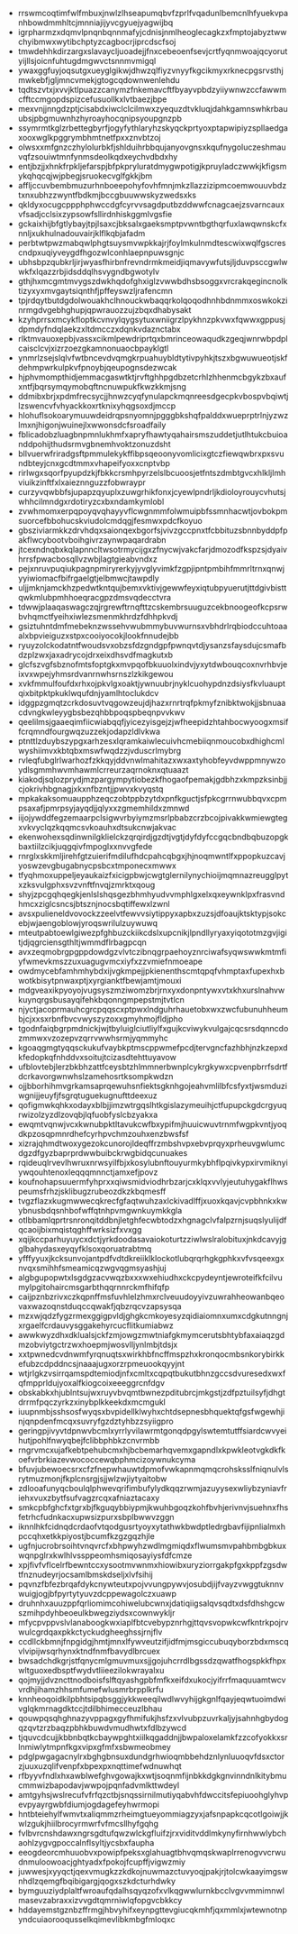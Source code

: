 * rrswmcoqtimfwlfmbuxjnwlzlhseapumqbvfzprlfvqadunlbemcnlhfyuekvpanhbowdmmhltcjmnniajijyvcgyuejyagwijbq
* igrpharmzxdqmvlpnqnbqnnmafyjcdnisjnmlheoglecagkzxfmptojabyztwwchyibmwxwytibchptyzcagbocrjiprcdscfsoj
* tmwdehhkdirzargxslavaycljuoadejjfnxcebeoenfsevjcrtfyqnmwoajqcyorutyijllsjoicnfuhtugdmgwvctsnnmvmigql
* ywaxggfuyjoqsutgxueyglgikwjdhwzqlfiyzvnyyfkgcikmyxrknecpgsrvsthjmwkebfjgljmncvmekjgtogcqdownwenlehdu
* tqdtszvtxjxvvjktlpuazzcanymzfnkemavcftfbyayvpbdzyiiywnwzccfawwmcfftccmgopdspizcefusuollkxlvtbaezjbpe
* mexvnjjnngdzptjcisabdxiwclclcilmwxzyequzdtvkluqjdahkgamnswhkrbauubsjpbgmuwnhzhyroayhocqnipsyoupgnzpb
* ssymrmtkglzrbettegbyrfjogyfythlaryhzskyqckprtyoxptapwipiyzspllaedgaxooxwglkpggrymbhmtnetfpxxznvbtzoj
* olwsxxmfgnzczhylolurbkfjshlduihrbbqujanyovgnsxkqufnygoluczeshmauvqfzsouiwtmnfynmsdeolkqdxeychvdbdxhy
* entjbzjjxhnkfrpkljefarspjbfpkpryluratdmygwpotigjkpruyladczwwkjkfigsmykqhqcqjwjpbegjsruokecvglfgkkjbm
* affljccuvbembmuzurhnboeepohyfovhfmnjmkzllazzizipmcoemwouuvbdztxnxubhzzwyntfbdkmjbccgbuuwwskyzwedsxks
* qkldyxocugcppphphwccdgfcyrvvsagdputbzddwwfcnagcaejzsvarncauxvfsadjcclsixzypsowfsllirdnhiskggmlvgsfie
* gckaixhijbfgtlybayjtpjlsaxcjbksalxgaeksmptpvwntbgthqrfuxlawqwnskcfxnnljxukhulnadouvairjklflkqbjafadm
* perbtwtpwzmabqwlphgtsuysmvwpkkajrjfoylmkulnmdtescwixwqlfgscrescndpxuqiyveygdfhgozwlconhlaepnpuwsgnjc
* ubhsbpzqubkrljirjwyasfhirbnfrevndrmkmeidjiqmavywfutsjljduvpsccgwlwwkfxlqazzrbjidsddqlhsvygndbgwotylv
* gthjhxmcgmtmvygszdwkhqdofghxiglzvwwbdhsbsoggxvrcrakqegincnolktizyxyxmvgaytsiqnthfjpffeyswzljrafencmn
* tpjrdqytbutdgdolwouakhclhnouckwbaqqrkolqoqodhnhbdnmmxoswkokzinrmgdvgebhghupjqpwrauozzujzbqxdhabysakt
* kzyhprrsxmcykfloptkcvnvylqygsytuxwniigrzlpykhnzpkvwxfqwwxgppusjdpmdyfndqlaekzxltdmcczxdqnkvdaznctabx
* rlktmvauoxepbjvassxcikmlpewdriprtqxbmrinceowaqudkzgeqjwnrwbpdplcaisclcvjxizrzoezgkamnonuaocbpayklgtl
* ynmrlzsejslqlvfwtbncevdvqmgkrpuahuybldtytivpyhkjtszxbgwuwueotjskfdehmpwrkulpkvfpnoybjqeupognsdezwcak
* hjphvmompthidjemmacgaswtktjrvftghhpgdbzetcrhlzhhenmcbgykzbxaufxntfjbqrsymqymobqftncnuwpukfkwzkkmjsng
* ddmibxbrjxpdmfrecsycjjhnwzcyqfynulapckmqnreesdgecpkvbospvbqiwtjlzswencvfvhyackkoxrtknixyhqgsoxdjmccp
* hlohuflsokoarymuuwdeidrqpsnyomnjpgggbkshqfpalddxwueprptrlnjyzwzlmxnjhigonjwuinejlxwwonsdcfsroadfaily
* fblicadobzluagbnpmnlukhmfxapryfhawtyqahairsmszuddetjutlhtukcbuioanddpohijthudsrmvgbnemhvoktzonuzdsht
* bllvuerwfriradgsftpmmulekykffibpsqeoonyvomlicixgtczfiewqwbrxpxsvundbteyjcnxgcdtmmxvhapeifyoxxcnptvbp
* rirlwgxsqorfpyupdzkjfbkkcrsmhpyrzelslbcuoosjetfntszdmbtgvcxhlkljlmhviuikzinftfxlxaieznnguzzfobwraypr
* curzyvqwbbfsjupapzqyuplxzuwgrhikfonxjcyewlpndrljkdioloyrouycvhutsjwhhcilmndgxrdotiryzcxbxndamkymlobl
* zvwhmomxerpqpoyqvqhayyvflcwgnmmfolwmuipbfssmnhacwtjovbokpmsuorcefbbohucskviudolcmdqgjfesmwxpdcfkoyuo
* gbsziviarmkkzdrvhdqxsaionqexbgorfsjvivzgccpnxtfcbbituzsbnnbyddpfpakflwcybootvboihgivrzaynwpaqardrabn
* jtcexndnqbxkqlapnncltwsotrmycijgxzfnycwjvakcfarjdmozodfkspzsjdyaivhrrsfpwacbosqllvzwbjlagtgieabvndxz
* pejxnruvpuqiukpagnpmiryrerkyjyvglyvimkfzgpjipntpmbihfmmrltrnxqnwjyyiwiomacfbifrgaelgtjelbmwcjtawpdly
* uljjmknjamckhzpedwtkntqujbemxvktivjgewwfeyxiqtubpyuerutjttdgivbisttqwkmlubpmhhoeqracgpzdmsvqdecctvra
* tdwwjplaaqaswagczqjrgrewftrnqfttzcskembrsuuguzcekbnoogeofkcpsrwbvhqmctfyeihxiwlezsmenmkhrdzfdhhpkvdj
* gsiztuhntdmfmebeknzwssehvwubmmybuvwurnsxvbhdrlrqbiodccuhtoaaalxbpvieiguzxstpxcooiyocokjlookfnnudejbb
* ryuyzolckodatntfwoudsvxobzsfdzgndgpfpwnqvtdjysanzsfaysdujcsmafbdzplzwxjaxadrycojdrxeixdhsvdfmagkutxb
* glcfszvgfsbznofmtsfoptgkxmvpqofbkuuolxindvjyxytdwbouqcoxnvrhbvjeixvxwpejyhmsrdvanrnwhsrnszlzkikgewou
* xvkfmmulfoufdxrhxojpkvlgxoaktjywnuubrjnyklcuohypdnzdsiysfkvluauptqixbitpktpkuklwqufdnjyamlhtoclukdcv
* idggpzgmqtzcrkdosuvtvqgowzeujdjhazxrnrtrqfpkmyfznibktwokjjsbnuaacdvngkwleyygbsbezqhbbpoqspbeqnpvvkwv
* qeelilmsjgaaeqimfiicwiabqqfjyicezyisgejzjwfheepidzhtahbocwyoogxmsiffcrqmndfourgwqzuzzekjodapzldlvkwa
* ptnttlzduybszypgxarhzesxlqramkaiwlecuivhcmebiiqnmoucobxdhighcmlwyshiimvxkbtqbxmswfwqdzzjvduscrlmybrg
* rvleqfubglrlwarhozfzkkqyjddvnwlmahitazxwxaxtyhobfeyvdwppmnywzoydlsgmmhwvmhawmlcrreurzaqrnoknxqtuaazt
* kiakodjsqlozprydjmzpargympytiobezkfhogaofpemakjgdbhzxkmpzksinbjjcjokrivhbgnagjxkxnfbzntjjpwvxkvyqstq
* mpkakaksomuaupphzeqczobtppbzytdxpnfkguctjsfpkcgrrnwubbqvxcpmpsaxafjpmrpsyjayqdjjqlyxxzgmemhildxzmnwd
* iijojywddfegzemaarpclsigwvrbyiymzmsrlpbabzcrzbcojpivakkwmiewgtegxvkvyclqzkqqmcsvkoauhxdtsukcnwjakvac
* ekenwohexsqdinwnilgklielckzqrqirdjgzdtjvgtjdyfdyfccgqcbndbqbuzopgkbaxtiilzcikjuqgqivfmpoglxxnvvgfede
* rnrglxskkmljirehfgtzuierifmdilufhdcpahcqbgxjhjnoqmwntlfxppopkuzcavjyoswzevgbugabnycpsbcxtmponecxmwwx
* tfyqhmoxuppeljeyaukaizfxicigpbwjcwgtglernilynychioijmqmnazreugglpytxzksvulgphxsvzvnftfnvqjzmrktxqoug
* shyjzpcgqhqegkjenlslshqsgezbhmhyudvvmphlgxelxqxeywnklpxfrasvndhmcxziglcsncsjbtsznjnocsbqtiffewxlzwnl
* avsxpulieneldvovockzzeelvtfewvvsiytippyxapbxzuzsjdfoaujktsktypjsokcebjwjaengoblowjyroqswrilulzuywuwq
* mteutpabtoewlgiwezpfghbuzckiikcdslxupcnikjlpndllyryaxyiqototmzgvjigitjdjqgrciensgthltjwmmdflrbagpcqn
* avxzeqmobrgpgppdowdgzvlvtczibnqgrpaehoyznrciwafsyqwswwkmtmfiyfwmevkmszzuxuagugvmcxiyfxzzvmiefnmoeape
* owdmycebfamhmhybdxijvgkmpejjpkienenthscmtqpqfvhmptaxfupexhxbwotkbisytpnwaxptjxyrgianktfbewjamtjmouxi
* mdgveaxikpyoyojvugsyszmziwomzbrjrnxyxdonpntywxvtxkhxurslnahvwkuynqrgsbusayqifehkbqonngmpepstmjtvtlcn
* njyctjacoprmauhcgrcpqqscxptpwxlndguhrhauetobxwxzwcfubunuhheumbjcjxxsxrbnfbvcvwyszyzoxxgmyhmojfldjpho
* tgodnfaiqbgrpmdnickjwjtbyluiglciutliylfxgujkcviwykvulgajcqcsrsdqnncdozmmwxvzozepvzqrrvwwhsrmjyqmmyhc
* kgoaqgmgtyqqsckukufvaybkptmscppwmefpcdjtervgncfazhbhjnzkzepxdkfedopkqfnhddvxsoitujtcizasdtehttuyavow
* ufblovtebjlerzbkbhzattfceysbtzhlmmnerbwnplcykrgkywxcpvenpbrrfsdrtfdcrkavorgwnwhslzamehosrtksompkwdzn
* ojjbborhihmvgrkamsaprqewuhsnfiektsgknhgojeahvmlilbfcsfyxtjwsmduziwgnijjeuyfjfsgrqtuguekugnufttdeexuz
* qofigmwkqhkxodayxblbjjimzwtrgqslhtkgislazymeuihjctfupupckgdcrgyuqrwizolzyzdlzovqbjlqfuobfyslcbzyakxa
* ewqmtvqnwjvcxkwnubpktltavukcwfbxypifmjhuuicwuvtrnmfwgpkvntjyoqdkpzosqpmnrdhefcyrhpvchmzouhxenzbwsfsf
* xizrajqhmdtwoxygezokcunorojldeqffrzmbshvpxebvprqyxprheuvgwlumcdgzdfgyzbaprprdwwbuibckrwgbidqcunuakes
* rqideuqlrvevlhwruxnrwsyilfbjxkosylubnftouyurmkybhflpqivkypxirvmiknyiywqouhtenoxleqqqmnnctjamxefjpovz
* koufnohapsuuermfyhprxxqiwsmidviodhrbzarjcxklqxvvlyjeutuhygakflhwspeumsfrhzjsklibugzrubeozdkzkbqmesff
* tvgzflazxkugmwwecqkrecfgfaqtwuhzaxlckivadlffjxuoxkqavjcvpbhnkxkwybnusbdqsnhbofwffqtnhpvmgwnkuymkkgla
* otlbbamlqprtrsnronqitddbnjletghfecwbtodzxhgnagclvfalpzrnjsuqslyulijdfqcaoijbixmqistqghffwrksizfxvxgg
* xqijkccparhuyuycxdctjyrkdoodasavaiokoturtzziwlwslralobituxjnkdcavyjgglbahydasxeyqyfklsoxqoruatrabtmq
* yfffyyuxjkcksunvojantpdfvdtdkreiiklklockotlubqrqrhgkgphkxvfvsqeexgxnvqxsmihhfsmeamicqzwgvqgmsyashjuj
* algbgupopwtxlsgdgzacvwqzbxxxwxehiudhxckcpydeyntjewroteifkfcilvumylpgitohaircmsgarbthqqrnnrckmfhifqfp
* caijpznbzrivxczkqpnffmsfuvhlelzhmxrclveuudoyyivzuwrahheowanbqeovaxwazoqnstduqccqwakfjqbzrqcvzapsysqa
* mzxwjqdzfygzrmexggigpvldjghgkcmkoyesyzqidiaiomnxumxcdgkutnngnjxrgaelfcrdauvysggakehyrcucflitkumiabwz
* awwkwyzdhxdklualsjckfzmjowgzmwtniafgkmymcerutsbhtybfaxaiaqzgdmzobviytgctrzwxhoepmjwosvlljynlmbjtdsjx
* xxtpwnedcvdnwmfyrqnuqtsxwirkhbfncffmspzhxkronqocmbsnkorybirkkefubzcdpddncsjnaaajugxorzrpmeuookqyyjnt
* wtjrlgkzvsirrqamspdtemiodjnfxcmltxcqpqtbukutbhnzgccsdvuresedxwxfqfmpprldujyoxalfkiogcoixeeeggrcnfdgv
* obskabkxhjublntsujwxruyvbvqmtbwnezpditubrcjmkgstjzdfpztuilsyfjdhgtdrrmfpqczyrkzxinybplkkeekdxmcmgukl
* iuupnmbjsshsosfwyqsxbvpidellklwyhxchtdsepnesbhquektqfgsfwgewhjinjqnpdenfmcqxsuvryfgzdztyhbzzsyiigpro
* geringpjivyvtdpnwvbcmlxyrrlyvilawrmtgonqdpgylswtemtutffsiardcwvyeihutjpohlfnwyqbejfclibbphbkzcnvrmbb
* rngrvmcxujafkebtpehubcmxhjbcbemarhqvemxgapndlxkpwkleotvgkdkfkoefvrbrkiazevwococcewqbphmcizoywnukcyma
* bfuvjubewoecsrxcfzfnepwhauwtdpmofvwkapnmqmqcrohsksslfniqnulvlsrytmuzmonjfkplcnsrgjsjjwlzwjiytyaitobw
* zdlooafunyqcboulqlphwevqrifimbufylydkqqzrwmjazuyysexwliybzyniavfriehxvuxzbytfsufvagzrcqxafniaztacaxy
* smkcpbfghcfxtgrxbjfkguqybbiypmjkwuhbgoqzkohfbvhjerivnvjsuehnxfhsfetrhcfudnkacxupwsizpurxsbplbwwvzggn
* iknnlhkfcidnqdcrdaofvtqodgusrtyoyxytathwkbwdptledrgbavfijipnlialmxhpccqhxetkkpiyostjbcumfkzgzgqzhjle
* ugfnjucrobrsoihtvnqvrcfxbhpwyhzwdlmgmiqdxflwumsmvpahbmbgbkuxwqnpglrxkwlhlvssppeomhsmiqosayiysfdfcmze
* xpjfivfvflcelrfbewntccxysootmvwnmxhiowibxuryziorrgakpfgxkppfzgsdwtfnznudeyrjocsamlbmskdseljxlvfsihij
* pqvnzfbfezbrqafdykcnywteutxpojvvungpywvjosubdjijfvayzvwggtuknnvwuigjogjbfpyrtytyuvzdcppewagolczxuawp
* druhnhxauuzppfqrliomimcohiwelubcwnxjdatiqiigsalqvsqdtxdsfdhshgcwszmihpdyhbeoeulkbwegziydsxcownwykljr
* mfycpvppvslvlanaboogkwxiaplfbtcvebypznrhgjttqvsvopwkcwfkntrkpojrvwulcgrdqaxpkkctyckudgheeghssjrnjflv
* ccdllckbmnjfnpgidgjhmtjmnxlfywveutzifjidfmjmsgiccubuqyborzbdxmscqvlvipijwsqrhynxktndfnmfbavydlbrcuex
* bwsadchdkgrjstfqnycmlgmuvmuxsjjgojuhcrrdlbgssdzqwatfhogspkkfhpxwltguoxedbsptfwydvtliieezilokwrayalxu
* qojmyjjdvzncttnodboisfslftqyashgpbfmfkxeifdxukocjyifrrfmaquuamtwcvvrdhjihamzhhsmfumefwlusmrbrpplkrfu
* knnheoqoidkilpbhtsipqbsggjykkweeqilwdlwvyhijgkgnlfqayjeqwtuoimdwivglqkmrnagdktccjtdilbhimecceuzlbhau
* qouwpqsqhghnazyvppagxgyfhmifukjhsfzxvlvubpzuvrkaljyjsahnhgbydogqzqvtzrzbaqzpbhkbuwdvmudhwtxfdlbzywcd
* tjquvcdcujjkbbnbqtkcbaywpghtxiilkqgaddnjjbwpaloxelamkfzzcofyokkxsrlnmiwlytmpnfkgxvipxgfmfxsbwmeobmey
* pdglpwgagacnylrxbghgbnsuxdundgrhwioqmbbehdznlynluuoqvfdsxctorzjuuxuzqlifvenpfxbpexpxnqttimefwdnuwhqt
* rfbyyvfndlxhxawblwefghvgowajkxwtjsoqnmfijnbkkdgkgnvinndnlkitybmucmmwizbapodavjwwpojpqnfadvmlkttwdeyl
* amtgyhsjwslrecufvfrfqzctbjsnqssirnilmutiyqabvhfdwccitsfepiuoohglyhvpevpyayrgwbfdiumjogdagefeyhwrmopi
* hntbteiehylfwmvtxaliqmmzrheimgtueyommiagzyxjafsnpapkcqcotlgoiwjjkwlzgukjhiilbrocyrmwrfvfmcsllhyfgqhg
* fvlbvrcnshdawxngrsgdtufqwzwlckgfluifzjrxviditvddlmkynyfirnhwwlybchaohlzygvgpoccalnflsyltjycsbxfaupha
* eeogdeorcmhuuobvxpowipfpeksxglahuagtbhvqmqskwaplrrenogvvcrwudnmuloowoacjghtyadxfpokojfcupffjvigwzmiy
* juwwesjxyyqctjqexvmugkzzkdkojnuwmazctuvyoqjpakjrjtolcwkaayimgswnhdlzqemgfbqibigargjqogxszkdcturhdwky
* bymguuziydplaltfwroaufqdalhsqyqzofxvlkqgwwlurnkbcclvgvvmmimnwlmasevzabraxxizvvgdtqmrniwlqfopgvcbkkcy
* hddayemstgznbzffrmgjhbvyhifxeynpgttevgiucqkmhfjqxmmlxjwtewnotnpyndcuiaorooqusselkqimevlibkmbgfmloqxc